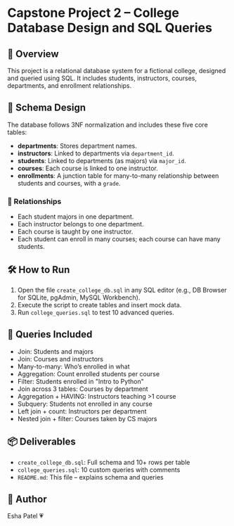 # Capstone Project 2 – College Database Design and SQL Queries

## 📘 Overview

This project is a relational database system for a fictional college, designed and queried using SQL. It includes students, instructors, courses, departments, and enrollment relationships.

## 🧠 Schema Design

The database follows 3NF normalization and includes these five core tables:

- **departments**: Stores department names.
- **instructors**: Linked to departments via `department_id`.
- **students**: Linked to departments (as majors) via `major_id`.
- **courses**: Each course is linked to one instructor.
- **enrollments**: A junction table for many-to-many relationship between students and courses, with a `grade`.

### 🔗 Relationships

- Each student majors in one department.
- Each instructor belongs to one department.
- Each course is taught by one instructor.
- Each student can enroll in many courses; each course can have many students.

## 🛠️ How to Run

1. Open the file `create_college_db.sql` in any SQL editor (e.g., DB Browser for SQLite, pgAdmin, MySQL Workbench).
2. Execute the script to create tables and insert mock data.
3. Run `college_queries.sql` to test 10 advanced queries.

## 🧪 Queries Included

- Join: Students and majors
- Join: Courses and instructors
- Many-to-many: Who’s enrolled in what
- Aggregation: Count enrolled students per course
- Filter: Students enrolled in "Intro to Python"
- Join across 3 tables: Courses by department
- Aggregation + HAVING: Instructors teaching >1 course
- Subquery: Students not enrolled in any course
- Left join + count: Instructors per department
- Nested join + filter: Courses taken by CS majors

## 📦 Deliverables

- `create_college_db.sql`: Full schema and 10+ rows per table
- `college_queries.sql`: 10 custom queries with comments
- `README.md`: This file – explains schema and queries

## 👤 Author

Esha Patel 💗
